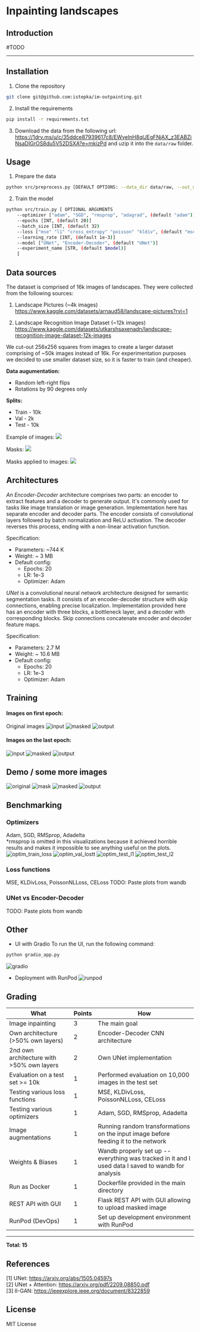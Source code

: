 # Inpainting landscapes

## Introduction
#TODO

---
## Installation
1. Clone the repository
```bash
git clone git@github.com:istepka/im-outpainting.git
```
2. Install the requirements
```bash
pip install -r requirements.txt
```
3. Download the data from the following url: https://1drv.ms/u/c/35ddce87939617c8/EWyelnH8qlJEgFNjAX_z3EABZiNsaDIGrOS8du5V52DSXA?e=mkizPd and uzip it into the `data/raw` folder.

## Usage
1. Prepare the data
```bash
python src/preprocess.py [DEFAULT OPTIONS: --data_dir data/raw, --out_dir data/processed, --num_workers CPU_COUNT, --size 256]
```
2. Train the model
```bash
python src/train.py [ OPTIONAL ARGUMENTS
    --optimizer ["adam", "SGD", "rmsprop", "adagrad", (default "adam")] 
    --epochs [INT, (default 20)]
    --batch_size [INT, (default 32)  
    --loss ["mse" "l1" "cross_entropy" "poisson" "kldiv", (default "mse")]
    --learning_rate [INT, (default 1e-3)]
    --model ["UNet", "Encoder-Decoder", (default "UNet")]
    --experiment_name [STR, (default $model)]
    ]
```

## Data sources 
The dataset is comprised of 16k images of landscapes. They were collected from the following sources:
1. Landscape Pictures (~4k images)
https://www.kaggle.com/datasets/arnaud58/landscape-pictures?rvi=1

1. Landscape Recognition Image Dataset (~12k images)
https://www.kaggle.com/datasets/utkarshsaxenadn/landscape-recognition-image-dataset-12k-images

We cut-out 256x256 squares from images to create a larger dataset comprising of ~50k images instead of 16k. For experimentation purposes we decided to use smaller dataset size, so it is faster to train (and cheaper).   


**Data augumentation:**  
- Random left-right flips
- Rotations by 90 degrees only


**Splits:**   
- Train - 10k  
- Val - 2k  
- Test - 10k  

Example of images:
![](public/ex_images.png)

Masks:
![](public/ex_masks.png)

Masks applied to images:
![](public/ex_masked.png)


## Architectures
*An Encoder-Decoder* architecture comprises two parts: an encoder to extract features and a decoder to generate output. It's commonly used for tasks like image translation or image generation.
Implementation here has separate encoder and decoder parts. The encoder consists of convolutional layers followed by batch normalization and ReLU activation. The decoder reverses this process, ending with a non-linear activation function.

Specification:
- Parameters: ~744 K
- Weight: ~ 3 MB
- Default config:
    - Epochs: 20
    - LR: 1e-3
    - Optimizer: Adam


*UNet* is a convolutional neural network architecture designed for semantic segmentation tasks. It consists of an encoder-decoder structure with skip connections, enabling precise localization.
Implementation provided here has an encoder with three blocks, a bottleneck layer, and a decoder with corresponding blocks. Skip connections concatenate encoder and decoder feature maps.

Specification:
- Parameters: 2.7 M
- Weight: ~ 10.6 MB
- Default config:
    - Epochs: 20
    - LR: 1e-3
    - Optimizer: Adam



## Training

#### Images on first epoch: 

Original images
![input](public/ep0_images.png)
![masked](public/ep0_masked.png)
![output](public/ep0_masks.png)

#### Images on the last epoch:
![input](public/ep19_images.png)
![masked](public/ep19_masked.png)
![output](public/ep19_output.png)

## Demo / some more images
![original](public/demo_original.png)
![mask](public/demo_mask.png)
![masked](public/demo_masked.png)
![output](public/demo_output.png)



## Benchmarking

### Optimizers
Adam, SGD, RMSprop, Adadelta  
*rmsprop is omitted in this visualizations because it achieved horrible results and makes it impossible to see anything useful on the plots.
![optim_train_loss](public/bench/optim_train_loss.png)
![optim_val_lostt](public/bench/optim_val_loss.png)
![optim_test_l1](public/bench/optim_test_l1.png)
![optim_test_l2](public/bench/optim_test_l2.png)

### Loss functions
MSE, KLDivLoss, PoissonNLLoss, CELoss
TODO: Paste plots from wandb

### UNet vs Encoder-Decoder
TODO: Paste plots from wandb

## Other
- UI with Gradio
To run the UI, run the following command:
```bash
python gradio_app.py
```
![gradio](public/misc/gradio.png)

- Deployment with RunPod
![runpod](public/misc/run_pod.png)




## Grading
| What                              | Points | How                                                                     |
|-----------------------------------|--------|-------------------------------------------------------------------------|
| Image inpainting                  | 3      | The main goal                                                           |
| Own architecture (>50% own layers)| 2      | Encoder-Decoder CNN architecture                                        |
| 2nd own architecture with >50% own layers| 2 | Own UNet implementation                                            |
| Evaluation on a test set >= 10k   | 1      | Performed evaluation on 10,000 images in the test set                    |
| Testing various loss functions    | 1      | MSE, KLDivLoss, PoissonNLLoss, CELoss                                  |
| Testing various optimizers        | 1      | Adam, SGD, RMSprop, Adadelta                                           |
| Image augmentations               | 1      | Running random transformations on the input image before feeding it to the network |
| Weights & Biases                  | 1      | Wandb properly set up -- everything was tracked in it and I used data I saved to wandb for analysis |
| Run as Docker                     | 1      | Dockerfile provided in the main directory                              |
| REST API with GUI                 | 1      | Flask REST API with GUI allowing to upload masked image                 |
| RunPod   (DevOps)                 | 1      | Set up development environment with RunPod                              |
***
__Total: 15__



## References
[1] UNet: https://arxiv.org/abs/1505.04597s  
[2] UNet + Attention: https://arxiv.org/pdf/2209.08850.pdf   
[3] II-GAN: https://ieeexplore.ieee.org/document/8322859    

## License
MIT License
